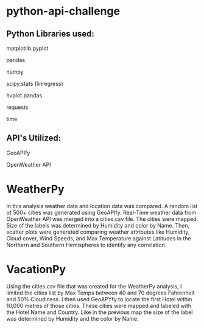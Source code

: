 # python-api-challenge

## Python Libraries used:

matplotlib.pyplot

pandas

numpy

scipy.stats (linregress)

hvplot.pandas

requests

time


## API's Utilized:

GeoAPIfy

OpenWeather API

# WeatherPy
In this analysis weather data and location data was compared. A random list of 500+ cities was generated using GeoAPIfy. Real-Time weather data from OpenWeather API was merged into a cities.csv file. The cities were mapped. Size of the labels was determined by Humidity and color by Name. Then, scatter plots were generated comparing weather attributes like Humidity, Cloud cover, Wind Speeds, and Max Temperature against Latitudes in the Northern and Southern Hemispheres to identify any correlation. 

# VacationPy
Using the cities.csv file that was created for the WeatherPy analysis, I limited the cities list by Max Temps between 40 and 70 degrees Fahrenheit and 50% Cloudiness. I then used GeoAPYfy to locate the first Hotel within 10,000 metres of those cities. These cities were mapped and labeled with the Hotel Name and Country. Like in the previous map the size of the label was determined by Humidity and the color by Name. 
